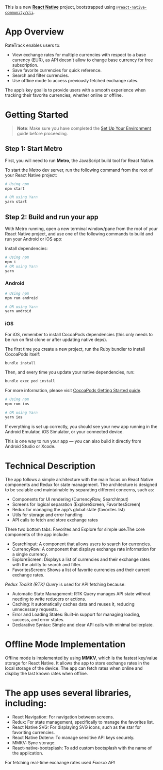 This is a new [**React Native**](https://reactnative.dev) project, bootstrapped using [`@react-native-community/cli`](https://github.com/react-native-community/cli).

# App Overview

RateTrack enables users to:

- View exchange rates for multiple currencies with respect to a base currency (EUR), as API doesn't allow to change base currency for free subscription.
- Save favorite currencies for quick reference.
- Search and filter currencies.
- Use offline mode to access previously fetched exchange rates.

The app’s key goal is to provide users with a smooth experience when tracking their favorite currencies, whether online or offline.

# Getting Started

> **Note**: Make sure you have completed the [Set Up Your Environment](https://reactnative.dev/docs/set-up-your-environment) guide before proceeding.

## Step 1: Start Metro

First, you will need to run **Metro**, the JavaScript build tool for React Native.

To start the Metro dev server, run the following command from the root of your React Native project:

```sh
# Using npm
npm start

# OR using Yarn
yarn start
```

## Step 2: Build and run your app

With Metro running, open a new terminal window/pane from the root of your React Native project, and use one of the following commands to build and run your Android or iOS app:

Install dependencies:

```sh
# Using npm
npm i
# OR using Yarn
yarn
```

### Android

```sh
# Using npm
npm run android

# OR using Yarn
yarn android
```

### iOS

For iOS, remember to install CocoaPods dependencies (this only needs to be run on first clone or after updating native deps).

The first time you create a new project, run the Ruby bundler to install CocoaPods itself:

```sh
bundle install
```

Then, and every time you update your native dependencies, run:

```sh
bundle exec pod install
```

For more information, please visit [CocoaPods Getting Started guide](https://guides.cocoapods.org/using/getting-started.html).

```sh
# Using npm
npm run ios

# OR using Yarn
yarn ios
```

If everything is set up correctly, you should see your new app running in the Android Emulator, iOS Simulator, or your connected device.

This is one way to run your app — you can also build it directly from Android Studio or Xcode.

# Technical Description

The app follows a simple architecture with the main focus on React Native components and Redux for state management. The architecture is designed to be scalable and maintainable by separating different concerns, such as:

- Components for UI rendering (CurrencyRow, SearchInput)
- Screens for logical separation (ExploreScreen, FavoritesScreen)
- Redux for managing the app’s global state (favorites list)
- Utils for storage and error handling
- API calls to fetch and store exchange rates

There two bottom tabs: Favorites and Explore for simple use.The core components of the app include:

- SearchInput: A component that allows users to search for currencies.
- CurrencyRow: A component that displays exchange rate information for a single currency.
- ExploreScreen: Displays a list of currencies and their exchange rates with the ability to search and filter.
- FavoritesScreen: Shows a list of favorite currencies and their current exchange rates.

_Redux Toolkit (RTK) Query_ is used for API fetching because:

- Automatic State Management: RTK Query manages API state without needing to write reducers or actions.
- Caching: It automatically caches data and reuses it, reducing unnecessary requests.
- Error and Loading States: Built-in support for managing loading, success, and error states.
- Declarative Syntax: Simple and clear API calls with minimal boilerplate.

# Offline Mode Implementation

Offline mode is implemented by using **MMKV**, which is the fastest key/value storage for React Native. It allows the app to store exchange rates in the local storage of the device. The app can fetch rates when online and display the last known rates when offline.

# The app uses several libraries, including:

- React Navigation: For navigation between screens.
- Redux: For state management, specifically to manage the favorites list.
- React Native SVG: For displaying SVG icons, such as the star for favoriting currencies.
- React Native Dotenv: To manage sensitive API keys securely.
- MMKV: Sync storage.
- React-native-bootsplash: To add custom bootsplash with the name of the application.

For fetching real-time exchange rates used _Fixer.io API_
